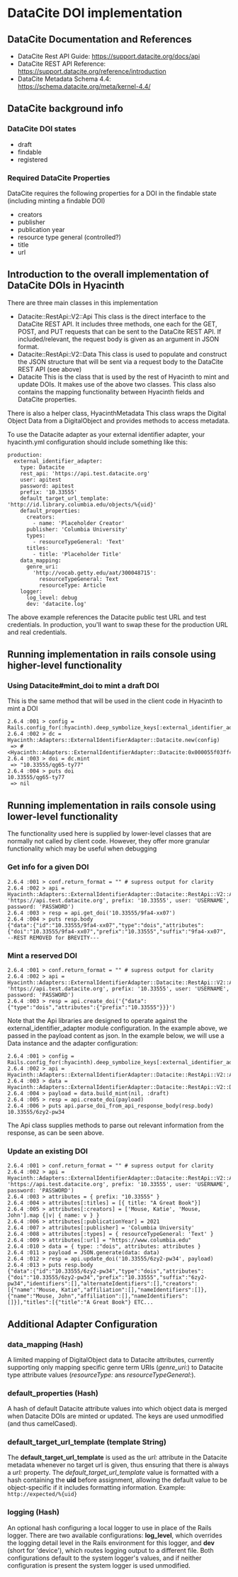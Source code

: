 # DataCite DOI implementation

## DataCite Documentation and References

- DataCite Rest API Guide: https://support.datacite.org/docs/api
- DataCite REST API Reference: https://support.datacite.org/reference/introduction
- DataCite Metadata Schema 4.4: https://schema.datacite.org/meta/kernel-4.4/

## DataCite background info

### DataCite DOI states

- draft
- findable
- registered

### Required DataCite Properties

DataCite requires the following properties for a DOI in the findable state (including minting a findable DOI)

- creators
- publisher
- publication year
- resource type general (controlled?)
- title
- url

## Introduction to the overall implementation of DataCite DOIs in Hyacinth

There are three main classes in this implementation

- Datacite::RestApi::V2::Api
This class is the direct interface to the DataCite REST API. It includes three methods, one each for the GET, POST, and PUT requests that can
be sent to the DataCite REST API. If included/relevant, the request body is given as an argument in JSON format.
- Datacite::RestApi::V2::Data
This class is used to populate and construct the JSON structure that will be sent via a request body to the DataCite REST API (see above)
- Datacite
This is the class that is used by the rest of Hyacinth to mint and update DOIs. It makes use of the above two classes. This class also contains
the mapping functionality between Hyacinth fields and DataCite properties.

There is also a helper class, HyacinthMetadata
This class wraps the Digital Object Data from a DigitalObject and provides methods to access metadata.

To use the Datacite adapter as your external identifier adapter, your hyacinth.yml configuration should include something like this:

```
production:
  external_identifier_adapter:
    type: Datacite
    rest_api: 'https://api.test.datacite.org'
    user: apitest
    password: apitest
    prefix: '10.33555'
    default_target_url_template: 'http://id.library.columbia.edu/objects/%{uid}'
    default_properties:
      creators:
        - name: 'Placeholder Creator'
      publisher: 'Columbia University'
      types:
        - resourceTypeGeneral: 'Text'
      titles:
        - title: 'Placeholder Title'
    data_mapping:
      genre_uri:
        'http://vocab.getty.edu/aat/300048715':
          resourceTypeGeneral: Text
          resourceType: Article
    logger:
      log_level: debug
      dev: 'datacite.log'
```
The above example references the Datacite public test URL and test credentials.  In production, you'll want to swap these for the production URL and real credentials.

## Running implementation in rails console using higher-level functionality

### Using Datacite#mint_doi to mint a draft DOI

This is the same method that will be used in the client code in Hyacinth to mint a DOI

```
2.6.4 :001 > config = Rails.config_for(:hyacinth).deep_symbolize_keys[:external_identifier_adapter]
2.6.4 :002 > dc = Hyacinth::Adapters::ExternalIdentifierAdapter::Datacite.new(config)
 => #<Hyacinth::Adapters::ExternalIdentifierAdapter::Datacite:0x000055f03ff47510>
2.6.4 :003 > doi = dc.mint
 => "10.33555/qg65-ty77"
2.6.4 :004 > puts doi
10.33555/qg65-ty77
 => nil
 ```

## Running implementation in rails console using lower-level functionality

The functionality used here is supplied by lower-level classes that are normally not called by client code. However, they offer
more granular functionality which may be useful when debugging

### Get info for a given DOI

```
2.6.4 :001 > conf.return_format = "" # supress output for clarity
2.6.4 :002 > api =  Hyacinth::Adapters::ExternalIdentifierAdapter::Datacite::RestApi::V2::Api.new(rest_api: 'https://api.test.datacite.org', prefix: '10.33555', user: 'USERNAME', password: 'PASSWORD')
2.6.4 :003 > resp = api.get_doi('10.33555/9fa4-xx07')
2.6.4 :004 > puts resp.body
{"data":{"id":"10.33555/9fa4-xx07","type":"dois","attributes":{"doi":"10.33555/9fa4-xx07","prefix":"10.33555","suffix":"9fa4-xx07", --REST REMOVED for BREVITY---
```

### Mint a reserved DOI

```
2.6.4 :001 > conf.return_format = "" # supress output for clarity
2.6.4 :002 > api =  Hyacinth::Adapters::ExternalIdentifierAdapter::Datacite::RestApi::V2::Api.new(rest_api: 'https://api.test.datacite.org', prefix: '10.33555', user: 'USERNAME', password: 'PASSWORD')
2.6.4 :003 > resp = api.create_doi('{"data":{"type":"dois","attributes":{"prefix":"10.33555"}}}')
```

Note that the Api libraries are designed to operate against the external_identifier_adapter module configuration. In the example above, we passed in the payload content as json. In the example below, we will use a Data instance and the adapter configuration:

```
2.6.4 :001 > config = Rails.config_for(:hyacinth).deep_symbolize_keys[:external_identifier_adapter]
2.6.4 :002 > api =  Hyacinth::Adapters::ExternalIdentifierAdapter::Datacite::RestApi::V2::Api.new(config)
2.6.4 :003 > data = Hyacinth::Adapters::ExternalIdentifierAdapter::Datacite::RestApi::V2::Data.new(config)
2.6.4 :004 > payload = data.build_mint(nil, :draft)
2.6.4 :005 > resp = api.create_doi(payload)
2.6.4 :006 > puts api.parse_doi_from_api_response_body(resp.body)
10.33555/6zy2-pw34
```

The Api class supplies methods to parse out relevant information from the response, as can be seen above.

### Update an existing DOI

```
2.6.4 :001 > conf.return_format = "" # supress output for clarity
2.6.4 :002 > api =  Hyacinth::Adapters::ExternalIdentifierAdapter::Datacite::RestApi::V2::Api.new(rest_api: 'https://api.test.datacite.org', prefix: '10.33555', user: 'USERNAME', password: 'PASSWORD')
2.6.4 :003 > attributes = { prefix: "10.33555" }
2.6.4 :004 > attributes[:titles] = [{ title: "A Great Book"}]
2.6.4 :005 > attributes[:creators] = ['Mouse, Katie', 'Mouse, John'].map {|v| { name: v } }
2.6.4 :006 > attributes[:publicationYear] = 2021
2.6.4 :007 > attributes[:publisher] = 'Columbia University'
2.6.4 :008 > attributes[:types] = { resourceTypeGeneral: 'Text' }
2.6.4 :009 > attributes[:url] = "https://www.columbia.edu"
2.6.4 :010 > data = { type: :"dois", attributes: attributes }
2.6.4 :011 > payload = JSON.generate(data: data)
2.6.4 :012 > resp = api.update_doi('10.33555/6zy2-pw34', payload)
2.6.4 :013 > puts resp.body
{"data":{"id":"10.33555/6zy2-pw34","type":"dois","attributes":{"doi":"10.33555/6zy2-pw34","prefix":"10.33555","suffix":"6zy2-pw34","identifiers":[],"alternateIdentifiers":[],"creators":[{"name":"Mouse, Katie","affiliation":[],"nameIdentifiers":[]},{"name":"Mouse, John","affiliation":[],"nameIdentifiers":[]}],"titles":[{"title":"A Great Book"} ETC...
```

## Additional Adapter Configuration

### data_mapping (Hash)
A limited mapping of DigitalObject data to Datacite attributes, currently supporting only mapping specific genre term URIs (*genre_uri:*) to Datacite type attribute values (*resourceType:* ans *resourceTypeGeneral:*).

### default_properties (Hash)
A hash of default Datacite attribute values into which object data is merged when Datacite DOIs are minted or updated. The keys are used unmodified (and thus camelCased).

### default_target_url_template (template String)
The **default_target_url_template** is used as the *url:* attribute in the Datacite metadata whenever no target url is given, thus ensuring that there is always a *url:* property. The *default_target_url_template* value is formatted with a hash containing the **uid** before assignment, allowing the default value to be object-specific if it includes formatting information. Example:
`http://expected/%{uid}`

### logging (Hash)
An optional hash configuring a local logger to use in place of the Rails logger. There are two available configurations: **log_level**, which overrides the logging detail level in the Rails environment for this logger, and **dev** (short for 'device'), which routes logging output to a different file. Both configurations default to the system logger's values, and if neither configuration is present the system logger is used unmodified.
